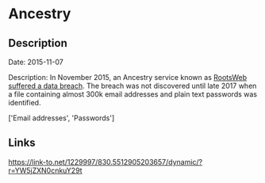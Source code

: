 # Ancestry

## Description

Date: 2015-11-07

Description:
In November 2015, an Ancestry service known as <a href="https://blogs.ancestry.com/ancestry/2017/12/23/rootsweb-security-update/" target="_blank" rel="noopener">RootsWeb suffered a data breach</a>. The breach was not discovered until late 2017 when a file containing almost 300k email addresses and plain text passwords was identified. 


['Email addresses', 'Passwords']

## Links

https://link-to.net/1229997/830.5512905203657/dynamic/?r=YW5jZXN0cnkuY29t